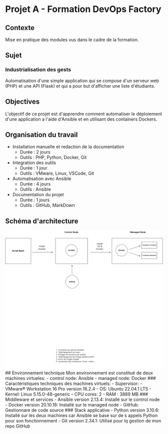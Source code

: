 # Projet A - Formation DevOps Factory 
## Contexte
Mise en pratique des modules vus dans le cadre de la formation.
## Sujet 
### Industrialisation des gests 
Automatisation d'une simple application qui se compose d'un serveur web (PHP) et une API (Flask) et qui a pour but d'afficher une liste d'étudiants.
## Objectives
L'objectif de ce projet est d'apprendre comment automatiser le déploiement d'une application a l'aide d'Ansible et en utilisant des containers Dockers.
## Organisation du travail 
- Installation manuelle et redaction de la documentation
  - Durée : 2 jours 
  - Outils : PHP, Python, Docker, Git 
- Integration des outils
  - Durée : 1 jour 
  - Outils : VMware, Linux, VSCode, Git 
- Automatisation avec Ansible
  - Durée : 4 jours 
  - Outils : Ansible
- Documentation du projet
  - Durée : 1 jours 
  - Outils : GitHub, MarkDown  
## Schéma d'architecture 
<img src="/images/schema_d'archi.png">
## Environnement technique
Mon environnement est constitué de deux machines virtueles:
- control node: Ansible
- managed node: Docker
### Caractéristiques techniques des machines virtuels:
- Supervisor: 
  - VMware® Workstation 16 Pro version 16.2.4
- OS: Ubuntu 22.04.1 LTS  
- Kernel: Linux 5.15.0-48-generic
- CPU cores: 2
- RAM : 3889 MB
### Middleware et services
- Ansible version 2.13.4: Installé sur le control node
- Docker version 20.10.18: Installé sur le managed node
- GitHub: Gestionnare de code source
### Stack applicative 
- Python version 3.10.6: Installé sur les deux machines car Ansible se base sur de s appels Python pour son fonctionnement
- Git version 2.34.1: Utilisé pour lq gestion de mon repo GitHub



